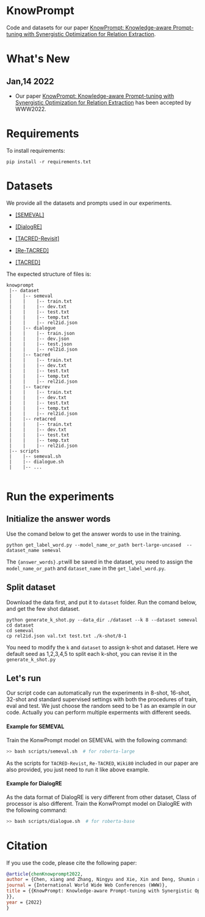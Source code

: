 # KnowPrompt


Code and datasets for our paper [KnowPrompt: Knowledge-aware Prompt-tuning  with  Synergistic Optimization for Relation Extraction](https://arxiv.org/pdf/2104.07650.pdf).

# What's New

## Jan,14 2022
* Our paper [KnowPrompt: Knowledge-aware Prompt-tuning with Synergistic Optimization for Relation Extraction](https://arxiv.org/abs/2104.07650) has been accepted by WWW2022.

Requirements
==========
To install requirements:

```
pip install -r requirements.txt
```

Datasets
==========

We provide all the datasets and prompts used in our experiments.

+ [[SEMEVAL]](dataset/semeval)

+ [[DialogRE]](../datasets/dialogue)

+ [[TACRED-Revisit]](../datasets/tacrev)

+ [[Re-TACRED]](../datasets/retacred)

+ [[TACRED]](../datasets/tacred)

The expected structure of files is:


```
knowprompt
 |-- dataset
 |    |-- semeval
 |    |    |-- train.txt       
 |    |    |-- dev.txt
 |    |    |-- test.txt
 |    |    |-- temp.txt
 |    |    |-- rel2id.json
 |    |-- dialogue
 |    |    |-- train.json       
 |    |    |-- dev.json
 |    |    |-- test.json
 |    |    |-- rel2id.json
 |    |-- tacred
 |    |    |-- train.txt       
 |    |    |-- dev.txt
 |    |    |-- test.txt
 |    |    |-- temp.txt
 |    |    |-- rel2id.json
 |    |-- tacrev
 |    |    |-- train.txt       
 |    |    |-- dev.txt
 |    |    |-- test.txt
 |    |    |-- temp.txt
 |    |    |-- rel2id.json
 |    |-- retacred
 |    |    |-- train.txt       
 |    |    |-- dev.txt
 |    |    |-- test.txt
 |    |    |-- temp.txt
 |    |    |-- rel2id.json
 |-- scripts
 |    |-- semeval.sh
 |    |-- dialogue.sh
 |    |-- ...
 
```


Run the experiments
==========

## Initialize the answer words

Use the comand below to get the answer words to use in the training.

```shell
python get_label_word.py --model_name_or_path bert-large-uncased  --dataset_name semeval
```

The `{answer_words}.pt`will be saved in the dataset, you need to assign the `model_name_or_path` and `dataset_name` in the `get_label_word.py`.

## Split dataset

Download the data first, and put it to `dataset` folder. Run the comand below, and get the few shot dataset.

```shell
python generate_k_shot.py --data_dir ./dataset --k 8 --dataset semeval
cd dataset
cd semeval
cp rel2id.json val.txt test.txt ./k-shot/8-1
```
You need to modify the `k` and `dataset` to assign k-shot and dataset. Here we default seed as 1,2,3,4,5 to split each k-shot, you can revise it in the `generate_k_shot.py`

## Let's run

Our script code can automatically run the experiments in 8-shot, 16-shot, 32-shot and 
standard supervised settings with both the procedures of train, eval and test. We just choose the random seed to be 1 as an example in our code. Actually you can perform multiple experments with different seeds.

#### Example for SEMEVAL
Train the KonwPrompt model on SEMEVAL with the following command:

```bash
>> bash scripts/semeval.sh  # for roberta-large
```
As the scripts  for `TACRED-Revist`, `Re-TACRED`, `Wiki80` included in our paper are also provided, you just need to run it like above example.

#### Example for DialogRE
As the data format of DialogRE is very different from other dataset, Class of processor is also different. 
Train the KonwPrompt model on DialogRE with the following command:

```bash
>> bash scripts/dialogue.sh  # for roberta-base
```

# Citation
If you use the code, please cite the following paper:


```bibtex
@article{chenKnowprompt2022,
author = {Chen, xiang and Zhang, Ningyu and Xie, Xin and Deng, Shumin and Yao, Yunzhi and Tan, Chuanqi and Huang, Fei and Si, Luo and Chen, Huajun},
journal = {International World Wide Web Conferences (WWW)},
title = {{KnowPrompt: Knowledge-aware Prompt-tuning with Synergistic Optimization for Relation Extraction
}},
year = {2022}
}
```
